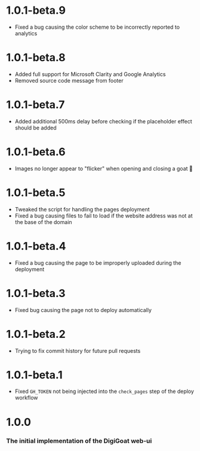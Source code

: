 # 1.0.1-beta.9
* Fixed a bug causing the color scheme to be incorrectly reported to analytics

# 1.0.1-beta.8
* Added full support for Microsoft Clarity and Google Analytics
* Removed source code message from footer

# 1.0.1-beta.7
* Added additional 500ms delay before checking if the placeholder effect should be added

# 1.0.1-beta.6
* Images no longer appear to "flicker" when opening and closing a goat 🎉

# 1.0.1-beta.5
* Tweaked the script for handling the pages deployment
* Fixed a bug causing files to fail to load if the website address was not at the base of the domain

# 1.0.1-beta.4
* Fixed a bug causing the page to be improperly uploaded during the deployment

# 1.0.1-beta.3
* Fixed bug causing the page not to deploy automatically

# 1.0.1-beta.2
* Trying to fix commit history for future pull requests

# 1.0.1-beta.1
* Fixed `GH_TOKEN` not being injected into the `check_pages` step of the deploy workflow

# 1.0.0
### The initial implementation of the DigiGoat web-ui
